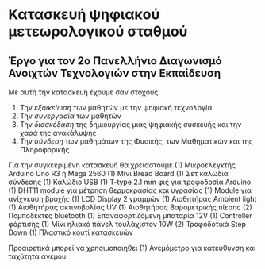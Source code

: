 # Κατασκευή ψηφιακού μετεωρολογικού σταθμού
## Έργο για τον 2ο Πανελλήνιο Διαγωνισμό Ανοιχτών Τεχνολογιών στην Εκπαίδευση 

Με αυτή την κατασκευή έχουμε σαν στόχους:
1) Την *εξοικείωση* των μαθητών με την ψηφιακή τεχνολογία
2) Την *συνεργασία* των μαθητών
3) Την *διασκέδαση* της δημιουργίας μιας ψηφιακής συσκευής και την *χαρά* της ανακάλυψης 
4) Την *σύνδεση* των μαθημάτων της Φυσικής, των Μαθηματικών και της Πληροφορικής

Για την συγκεκριμένη κατασκευή θα χρειαστούμε 
 (1)	Μικροελεγκτής Arduino Uno R3 ή Mega 2560
(1)	Μίνι Bread Board
(1)	Σετ καλώδια σύνδεσης 
(1)	Καλώδιο USB
(1)	T-type 2.1 mm φις για τροφοδοσία Arduino
(1)	DHT11 module για μέτρηση θερμοκρασίας και υγρασίας
(1)	Module για ανίχνευση βροχής
(1)	LCD Display 2 γραμμών
(1)	Αισθητήρας Ambient light
(1)	Αισθητήρας ακτινοβολίας UV 
(1)   Αισθητήρας Βαρομετρικής πίεσης
(2)	Πομποδέκτες bluetooth
(1)	Επαναφορτιζόμενη μπαταρία 12V
(1)	Controller φόρτισης
(1)	Μίνι ηλιακό πάνελ τουλάχιστον 10W
(2)	Τροφοδοτικά Step Down
(1)	Πλαστικό κουτί κατασκευών

Προαιρετικά μπορεί να χρησιμοποιηθει (1)	Ανεμόμετρο για κατεύθυνση και ταχύτητα ανέμου

